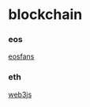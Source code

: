 # blockchain
### eos
[eosfans](https://eosfans.io/)
### eth
[web3js](http://web3js.readthedocs.io/en/1.0/index.html)
